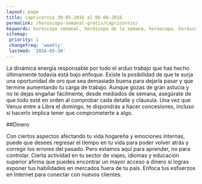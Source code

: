 ```yaml
---
layout: page
title: capricornio 30-05-2016 al 06-06-2016 
permalink: /horoscopo-semanal-gratis/capricornio/
keywords: horóscopo semanal, horóscopo de la semana, horóscopo, horóscopo gratis,horóscopos, horóscopo esperanza gracia, horoscopos capricornio la semana, horóscopos gratis, Tarot, Astrologia, Zodíaco, capricornio, horoscopo gratis
sitemap:
 priority: 1
 changefreq: 'weekly'
 lastmod: '2016-05-30'
---
```

La dinámica energía responsable por todo el arduo trabajo que has hecho últimamente todavía está bajo enfoque. Existe la posibilidad de que te surja una oportunidad de oro que sea demasiado buena para dejarla pasar y que termine aumentando tu carga de trabajo. Aunque gozas de gran astucia y no te dejas engañar fácilmente, desde mediados de semana, asegúrate de que todo esté en orden al comprobar cada detalle y cláusula. Una vez que Venus entre a Libra el domingo, te dispondrás a hacer concesiones, incluso si hacerlo implica tener que comprometerte a algo.

##Dinero

Con ciertos aspectos afectando tu vida hogareña y emociones internas, puede que desees regresar el tiempo en tu vida para poder volver atrás y corregir los errores del pasado. Pero estamos aquí para aprender, no para controlar. Cierta actividad en tu sector de viajes, idiomas y educación superior afirma que puedes encontrar un mayor acceso a dinero si logras exponer tus habilidades en mercados fuera de tu país. Enfoca tus esfuerzos en Internet para conectar con nuevos clientes.